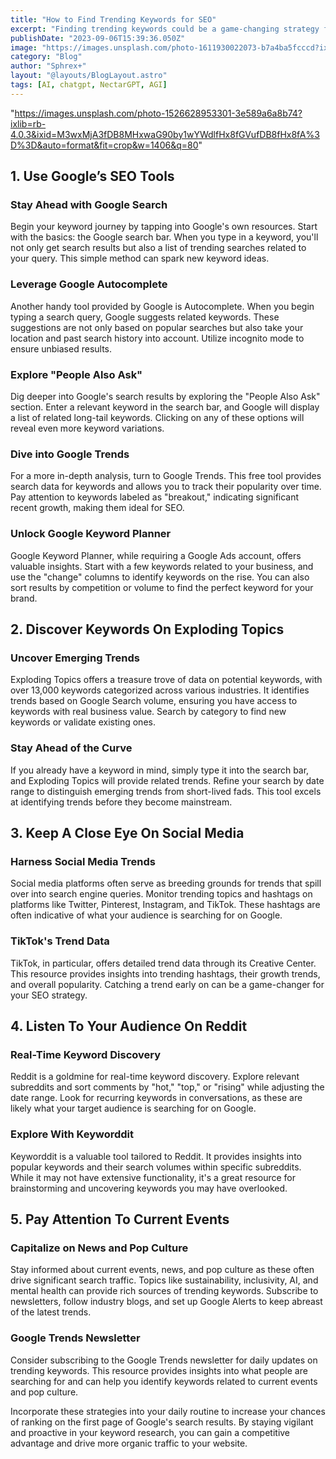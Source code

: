 ```yaml
---
title: "How to Find Trending Keywords for SEO"
excerpt: "Finding trending keywords could be a game-changing strategy for your brand’s SEO efforts"
publishDate: "2023-09-06T15:39:36.050Z"
image: "https://images.unsplash.com/photo-1611930022073-b7a4ba5fcccd?ixlib=rb-4.0.3&ixid=M3wxMjA3fDB8MHxwaG90by1wYWdlfHx8fGVufDB8fHx8fA%3D%3D&auto=format&fit=crop&w=1287&q=80"
category: "Blog"
author: "Sphrex+"
layout: "@layouts/BlogLayout.astro"
tags: [AI, chatgpt, NectarGPT, AGI]
---
```


"https://images.unsplash.com/photo-1526628953301-3e589a6a8b74?ixlib=rb-4.0.3&ixid=M3wxMjA3fDB8MHxwaG90by1wYWdlfHx8fGVufDB8fHx8fA%3D%3D&auto=format&fit=crop&w=1406&q=80"

<h2 id="1-use-google-s-seo-tools">1. Use Google’s SEO Tools</h2>
<h3 id="stay-ahead-with-google-search">Stay Ahead with Google Search</h3>
<p>Begin your keyword journey by tapping into Google&#39;s own resources. Start with the basics: the Google search bar. When you type in a keyword, you&#39;ll not only get search results but also a list of trending searches related to your query. This simple method can spark new keyword ideas.</p>
<h3 id="leverage-google-autocomplete">Leverage Google Autocomplete</h3>
<p>Another handy tool provided by Google is Autocomplete. When you begin typing a search query, Google suggests related keywords. These suggestions are not only based on popular searches but also take your location and past search history into account. Utilize incognito mode to ensure unbiased results.</p>
<h3 id="explore-people-also-ask-">Explore &quot;People Also Ask&quot;</h3>
<p>Dig deeper into Google&#39;s search results by exploring the &quot;People Also Ask&quot; section. Enter a relevant keyword in the search bar, and Google will display a list of related long-tail keywords. Clicking on any of these options will reveal even more keyword variations.</p>
<h3 id="dive-into-google-trends">Dive into Google Trends</h3>
<p>For a more in-depth analysis, turn to Google Trends. This free tool provides search data for keywords and allows you to track their popularity over time. Pay attention to keywords labeled as &quot;breakout,&quot; indicating significant recent growth, making them ideal for SEO.</p>
<h3 id="unlock-google-keyword-planner">Unlock Google Keyword Planner</h3>
<p>Google Keyword Planner, while requiring a Google Ads account, offers valuable insights. Start with a few keywords related to your business, and use the &quot;change&quot; columns to identify keywords on the rise. You can also sort results by competition or volume to find the perfect keyword for your brand.</p>
<h2 id="2-discover-keywords-on-exploding-topics">2. Discover Keywords On Exploding Topics</h2>
<h3 id="uncover-emerging-trends">Uncover Emerging Trends</h3>
<p>Exploding Topics offers a treasure trove of data on potential keywords, with over 13,000 keywords categorized across various industries. It identifies trends based on Google Search volume, ensuring you have access to keywords with real business value. Search by category to find new keywords or validate existing ones.</p>
<h3 id="stay-ahead-of-the-curve">Stay Ahead of the Curve</h3>
<p>If you already have a keyword in mind, simply type it into the search bar, and Exploding Topics will provide related trends. Refine your search by date range to distinguish emerging trends from short-lived fads. This tool excels at identifying trends before they become mainstream.</p>
<h2 id="3-keep-a-close-eye-on-social-media">3. Keep A Close Eye On Social Media</h2>
<h3 id="harness-social-media-trends">Harness Social Media Trends</h3>
<p>Social media platforms often serve as breeding grounds for trends that spill over into search engine queries. Monitor trending topics and hashtags on platforms like Twitter, Pinterest, Instagram, and TikTok. These hashtags are often indicative of what your audience is searching for on Google.</p>
<h3 id="tiktok-s-trend-data">TikTok&#39;s Trend Data</h3>
<p>TikTok, in particular, offers detailed trend data through its Creative Center. This resource provides insights into trending hashtags, their growth trends, and overall popularity. Catching a trend early on can be a game-changer for your SEO strategy.</p>
<h2 id="4-listen-to-your-audience-on-reddit">4. Listen To Your Audience On Reddit</h2>
<h3 id="real-time-keyword-discovery">Real-Time Keyword Discovery</h3>
<p>Reddit is a goldmine for real-time keyword discovery. Explore relevant subreddits and sort comments by &quot;hot,&quot; &quot;top,&quot; or &quot;rising&quot; while adjusting the date range. Look for recurring keywords in conversations, as these are likely what your target audience is searching for on Google.</p>
<h3 id="explore-with-keyworddit">Explore With Keyworddit</h3>
<p>Keyworddit is a valuable tool tailored to Reddit. It provides insights into popular keywords and their search volumes within specific subreddits. While it may not have extensive functionality, it&#39;s a great resource for brainstorming and uncovering keywords you may have overlooked.</p>
<h2 id="5-pay-attention-to-current-events">5. Pay Attention To Current Events</h2>
<h3 id="capitalize-on-news-and-pop-culture">Capitalize on News and Pop Culture</h3>
<p>Stay informed about current events, news, and pop culture as these often drive significant search traffic. Topics like sustainability, inclusivity, AI, and mental health can provide rich sources of trending keywords. Subscribe to newsletters, follow industry blogs, and set up Google Alerts to keep abreast of the latest trends.</p>
<h3 id="google-trends-newsletter">Google Trends Newsletter</h3>
<p>Consider subscribing to the Google Trends newsletter for daily updates on trending keywords. This resource provides insights into what people are searching for and can help you identify keywords related to current events and pop culture.</p>
<p>Incorporate these strategies into your daily routine to increase your chances of ranking on the first page of Google&#39;s search results. By staying vigilant and proactive in your keyword research, you can gain a competitive advantage and drive more organic traffic to your website.</p>